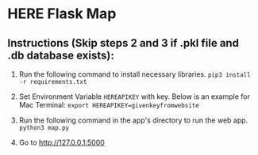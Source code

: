 # HERE Flask Map

## Instructions (Skip steps 2 and 3 if .pkl file and .db database exists):
1. Run the following command to install necessary libraries.
    `pip3 install -r requirements.txt`

2. Set Environment Variable `HEREAPIKEY` with key. Below is an example for Mac Terminal:
    `export HEREAPIKEY=givenkeyfromwebsite`

3. Run the following command in the app's directory to run the web app.
    `python3 map.py`

4. Go to http://127.0.0.1:5000
